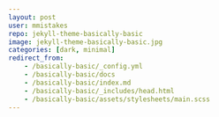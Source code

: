 ```yaml
---
layout: post
user: mmistakes
repo: jekyll-theme-basically-basic
image: jekyll-theme-basically-basic.jpg
categories: [dark, minimal]
redirect_from:
    - /basically-basic/_config.yml
    - /basically-basic/docs
    - /basically-basic/index.md
    - /basically-basic/_includes/head.html
    - /basically-basic/assets/stylesheets/main.scss
---
```


